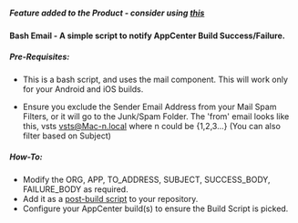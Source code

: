 ##### Feature added to the Product - consider using [this](https://docs.microsoft.com/en-us/appcenter/dashboard/email-notifications/)

#### Bash Email - A simple script to notify AppCenter Build Success/Failure.

##### Pre-Requisites: 

* This is a bash script, and uses the mail component. This will work only for your Android and iOS builds.

* Ensure you exclude the Sender Email Address from your Mail Spam Filters, or it will go to the Junk/Spam Folder. The 'from' email looks like this, vsts <vsts@Mac-n.local> where n could be {1,2,3...} 
(You can also filter based on Subject)


##### How-To: 

* Modify the ORG, APP, TO_ADDRESS, SUBJECT, SUCCESS_BODY, FAILURE_BODY as required. 
* Add it as a [post-build script](https://docs.microsoft.com/en-us/appcenter/build/custom/scripts/#post-build) to your repository.
* Configure your AppCenter build(s) to ensure the Build Script is picked.
